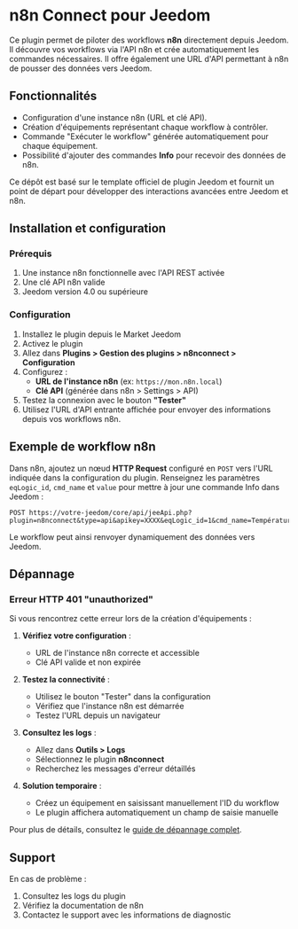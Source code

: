 # n8n Connect pour Jeedom

Ce plugin permet de piloter des workflows **n8n** directement depuis Jeedom. Il découvre vos workflows via l'API n8n et crée automatiquement les commandes nécessaires. Il offre également une URL d'API permettant à n8n de pousser des données vers Jeedom.

## Fonctionnalités

- Configuration d'une instance n8n (URL et clé API).
- Création d'équipements représentant chaque workflow à contrôler.
- Commande "Exécuter le workflow" générée automatiquement pour chaque équipement.
- Possibilité d'ajouter des commandes **Info** pour recevoir des données de n8n.

Ce dépôt est basé sur le template officiel de plugin Jeedom et fournit un point de départ pour développer des interactions avancées entre Jeedom et n8n.

## Installation et configuration

### Prérequis

1. Une instance n8n fonctionnelle avec l'API REST activée
2. Une clé API n8n valide
3. Jeedom version 4.0 ou supérieure

### Configuration

1. Installez le plugin depuis le Market Jeedom
2. Activez le plugin
3. Allez dans **Plugins > Gestion des plugins > n8nconnect > Configuration**
4. Configurez :
   - **URL de l'instance n8n** (ex: `https://mon.n8n.local`)
   - **Clé API** (générée dans n8n > Settings > API)
5. Testez la connexion avec le bouton **"Tester"**
6. Utilisez l'URL d'API entrante affichée pour envoyer des informations depuis vos workflows n8n.

## Exemple de workflow n8n

Dans n8n, ajoutez un nœud **HTTP Request** configuré en `POST` vers l'URL indiquée dans la configuration du plugin. Renseignez les paramètres `eqLogic_id`, `cmd_name` et `value` pour mettre à jour une commande Info dans Jeedom :

```http
POST https://votre-jeedom/core/api/jeeApi.php?plugin=n8nconnect&type=api&apikey=XXXX&eqLogic_id=1&cmd_name=Température&value=21
```

Le workflow peut ainsi renvoyer dynamiquement des données vers Jeedom.

## Dépannage

### Erreur HTTP 401 "unauthorized"

Si vous rencontrez cette erreur lors de la création d'équipements :

1. **Vérifiez votre configuration** :
   - URL de l'instance n8n correcte et accessible
   - Clé API valide et non expirée

2. **Testez la connectivité** :
   - Utilisez le bouton "Tester" dans la configuration
   - Vérifiez que l'instance n8n est démarrée
   - Testez l'URL depuis un navigateur

3. **Consultez les logs** :
   - Allez dans **Outils > Logs**
   - Sélectionnez le plugin **n8nconnect**
   - Recherchez les messages d'erreur détaillés

4. **Solution temporaire** :
   - Créez un équipement en saisissant manuellement l'ID du workflow
   - Le plugin affichera automatiquement un champ de saisie manuelle

Pour plus de détails, consultez le [guide de dépannage complet](docs/fr_FR/troubleshooting.md).

## Support

En cas de problème :
1. Consultez les logs du plugin
2. Vérifiez la documentation de n8n
3. Contactez le support avec les informations de diagnostic
